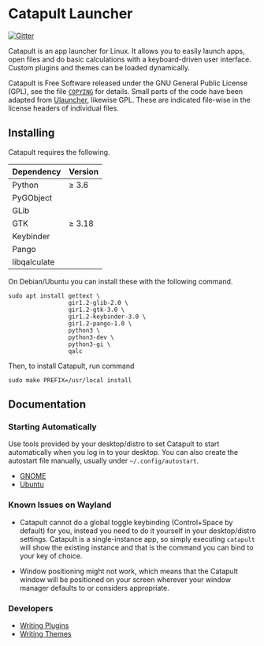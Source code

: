 Catapult Launcher
=================

[![Gitter](https://badges.gitter.im/otsaloma/catapult.svg)](https://gitter.im/otsaloma/catapult)

Catapult is an app launcher for Linux. It allows you to easily launch
apps, open files and do basic calculations with a keyboard-driven user
interface. Custom plugins and themes can be loaded dynamically.

Catapult is Free Software released under the GNU General Public License
(GPL), see the file [`COPYING`](COPYING) for details. Small parts of the
code have been adapted from [Ulauncher][], likewise GPL. These are
indicated file-wise in the license headers of individual files.

[Ulauncher]: https://github.com/Ulauncher/Ulauncher

## Installing

Catapult requires the following.

| Dependency   | Version |
| :----------- | :------ |
| Python       | ≥ 3.6   |
| PyGObject    |         |
| GLib         |         |
| GTK          | ≥ 3.18  |
| Keybinder    |         |
| Pango        |         |
| libqalculate |         |

On Debian/Ubuntu you can install these with the following command.

    sudo apt install gettext \
                     gir1.2-glib-2.0 \
                     gir1.2-gtk-3.0 \
                     gir1.2-keybinder-3.0 \
                     gir1.2-pango-1.0 \
                     python3 \
                     python3-dev \
                     python3-gi \
                     qalc

Then, to install Catapult, run command

    sudo make PREFIX=/usr/local install

## Documentation

### Starting Automatically

Use tools provided by your desktop/distro to set Catapult to start
automatically when you log in to your desktop. You can also create the
autostart file manually, usually under `~/.config/autostart`.

* [GNOME](https://help.gnome.org/users/gnome-help/stable/shell-apps-auto-start.html.en)
* [Ubuntu](https://help.ubuntu.com/stable/ubuntu-help/startup-applications.html.en)

### Known Issues on Wayland

* Catapult cannot do a global toggle keybinding (Control+Space by
  default) for you, instead you need to do it yourself in your
  desktop/distro settings. Catapult is a single-instance app, so simply
  executing `catapult` will show the existing instance and that is the
  command you can bind to your key of choice.

* Window positioning might not work, which means that the Catapult
  window will be positioned on your screen wherever your window manager
  defaults to or considers appropriate.

### Developers

* [Writing Plugins](https://github.com/otsaloma/catapult/blob/master/doc/plugins.md)
* [Writing Themes](https://github.com/otsaloma/catapult/blob/master/doc/themes.md)
